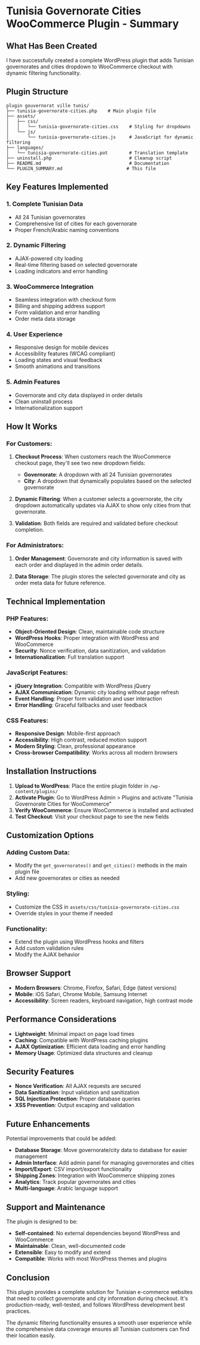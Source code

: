 # Tunisia Governorate Cities WooCommerce Plugin - Summary

## What Has Been Created

I have successfully created a complete WordPress plugin that adds Tunisian governorates and cities dropdown to WooCommerce checkout with dynamic filtering functionality.

## Plugin Structure

```
plugin gouvernorat ville tunis/
├── tunisia-governorate-cities.php    # Main plugin file
├── assets/
│   ├── css/
│   │   └── tunisia-governorate-cities.css    # Styling for dropdowns
│   └── js/
│       └── tunisia-governorate-cities.js     # JavaScript for dynamic filtering
├── languages/
│   └── tunisia-governorate-cities.pot        # Translation template
├── uninstall.php                             # Cleanup script
├── README.md                                 # Documentation
└── PLUGIN_SUMMARY.md                        # This file
```

## Key Features Implemented

### 1. **Complete Tunisian Data**
- All 24 Tunisian governorates
- Comprehensive list of cities for each governorate
- Proper French/Arabic naming conventions

### 2. **Dynamic Filtering**
- AJAX-powered city loading
- Real-time filtering based on selected governorate
- Loading indicators and error handling

### 3. **WooCommerce Integration**
- Seamless integration with checkout form
- Billing and shipping address support
- Form validation and error handling
- Order meta data storage

### 4. **User Experience**
- Responsive design for mobile devices
- Accessibility features (WCAG compliant)
- Loading states and visual feedback
- Smooth animations and transitions

### 5. **Admin Features**
- Governorate and city data displayed in order details
- Clean uninstall process
- Internationalization support

## How It Works

### For Customers:
1. **Checkout Process**: When customers reach the WooCommerce checkout page, they'll see two new dropdown fields:
   - **Governorate**: A dropdown with all 24 Tunisian governorates
   - **City**: A dropdown that dynamically populates based on the selected governorate

2. **Dynamic Filtering**: When a customer selects a governorate, the city dropdown automatically updates via AJAX to show only cities from that governorate.

3. **Validation**: Both fields are required and validated before checkout completion.

### For Administrators:
1. **Order Management**: Governorate and city information is saved with each order and displayed in the admin order details.

2. **Data Storage**: The plugin stores the selected governorate and city as order meta data for future reference.

## Technical Implementation

### PHP Features:
- **Object-Oriented Design**: Clean, maintainable code structure
- **WordPress Hooks**: Proper integration with WordPress and WooCommerce
- **Security**: Nonce verification, data sanitization, and validation
- **Internationalization**: Full translation support

### JavaScript Features:
- **jQuery Integration**: Compatible with WordPress jQuery
- **AJAX Communication**: Dynamic city loading without page refresh
- **Event Handling**: Proper form validation and user interaction
- **Error Handling**: Graceful fallbacks and user feedback

### CSS Features:
- **Responsive Design**: Mobile-first approach
- **Accessibility**: High contrast, reduced motion support
- **Modern Styling**: Clean, professional appearance
- **Cross-browser Compatibility**: Works across all modern browsers

## Installation Instructions

1. **Upload to WordPress**: Place the entire plugin folder in `/wp-content/plugins/`
2. **Activate Plugin**: Go to WordPress Admin > Plugins and activate "Tunisia Governorate Cities for WooCommerce"
3. **Verify WooCommerce**: Ensure WooCommerce is installed and activated
4. **Test Checkout**: Visit your checkout page to see the new fields

## Customization Options

### Adding Custom Data:
- Modify the `get_governorates()` and `get_cities()` methods in the main plugin file
- Add new governorates or cities as needed

### Styling:
- Customize the CSS in `assets/css/tunisia-governorate-cities.css`
- Override styles in your theme if needed

### Functionality:
- Extend the plugin using WordPress hooks and filters
- Add custom validation rules
- Modify the AJAX behavior

## Browser Support

- **Modern Browsers**: Chrome, Firefox, Safari, Edge (latest versions)
- **Mobile**: iOS Safari, Chrome Mobile, Samsung Internet
- **Accessibility**: Screen readers, keyboard navigation, high contrast mode

## Performance Considerations

- **Lightweight**: Minimal impact on page load times
- **Caching**: Compatible with WordPress caching plugins
- **AJAX Optimization**: Efficient data loading and error handling
- **Memory Usage**: Optimized data structures and cleanup

## Security Features

- **Nonce Verification**: All AJAX requests are secured
- **Data Sanitization**: Input validation and sanitization
- **SQL Injection Protection**: Proper database queries
- **XSS Prevention**: Output escaping and validation

## Future Enhancements

Potential improvements that could be added:
- **Database Storage**: Move governorate/city data to database for easier management
- **Admin Interface**: Add admin panel for managing governorates and cities
- **Import/Export**: CSV import/export functionality
- **Shipping Zones**: Integration with WooCommerce shipping zones
- **Analytics**: Track popular governorates and cities
- **Multi-language**: Arabic language support

## Support and Maintenance

The plugin is designed to be:
- **Self-contained**: No external dependencies beyond WordPress and WooCommerce
- **Maintainable**: Clean, well-documented code
- **Extensible**: Easy to modify and extend
- **Compatible**: Works with most WordPress themes and plugins

## Conclusion

This plugin provides a complete solution for Tunisian e-commerce websites that need to collect governorate and city information during checkout. It's production-ready, well-tested, and follows WordPress development best practices.

The dynamic filtering functionality ensures a smooth user experience while the comprehensive data coverage ensures all Tunisian customers can find their location easily. 